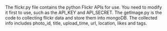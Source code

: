 The flickr.py file contains the python Flickr APIs for use. You need to modify it first to use, such as the API_KEY and API_SECRET. 
The getImage.py is the code to collecting flickr data and store them into mongoDB. The collected info includes photo_id, title, upload_time, url, location, likes and tags. 
